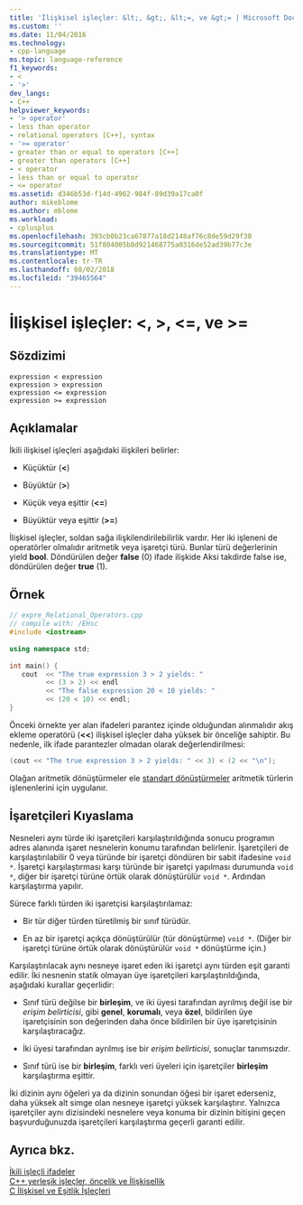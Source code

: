 ```yaml
---
title: 'İlişkisel işleçler: &lt;, &gt;, &lt;=, ve &gt;= | Microsoft Docs'
ms.custom: ''
ms.date: 11/04/2016
ms.technology:
- cpp-language
ms.topic: language-reference
f1_keywords:
- <
- '>'
dev_langs:
- C++
helpviewer_keywords:
- '> operator'
- less than operator
- relational operators [C++], syntax
- '>= operator'
- greater than or equal to operators [C++]
- greater than operators [C++]
- < operator
- less than or equal to operator
- <= operator
ms.assetid: d346b53d-f14d-4962-984f-89d39a17ca0f
author: mikeblome
ms.author: mblome
ms.workload:
- cplusplus
ms.openlocfilehash: 393cb0b23ca67877a18d2148af76c8de59d29f30
ms.sourcegitcommit: 51f804005b8d921468775a0316de52ad39b77c3e
ms.translationtype: MT
ms.contentlocale: tr-TR
ms.lasthandoff: 08/02/2018
ms.locfileid: "39465564"
---
```

# <a name="relational-operators-lt-gt-lt-and-gt"></a>İlişkisel işleçler: &lt;, &gt;, &lt;=, ve &gt;=
## <a name="syntax"></a>Sözdizimi  
  
```  
expression < expression  
expression > expression  
expression <= expression  
expression >= expression  
```  
  
## <a name="remarks"></a>Açıklamalar  
 İkili ilişkisel işleçleri aşağıdaki ilişkileri belirler:  
  
-   Küçüktür (**\<**)  
  
-   Büyüktür (**>**)  
  
-   Küçük veya eşittir (**\<=**)  
  
-   Büyüktür veya eşittir (**>=**)  
  
 İlişkisel işleçler, soldan sağa ilişkilendirilebilirlik vardır. Her iki işleneni de operatörler olmalıdır aritmetik veya işaretçi türü. Bunlar türü değerlerinin yield **bool**. Döndürülen değer **false** (0) ifade ilişkide Aksi takdirde false ise, döndürülen değer **true** (1).  
  
## <a name="example"></a>Örnek  
  
```cpp 
// expre_Relational_Operators.cpp  
// compile with: /EHsc  
#include <iostream>  
  
using namespace std;  
  
int main() {  
   cout  << "The true expression 3 > 2 yields: "  
         << (3 > 2) << endl  
         << "The false expression 20 < 10 yields: "  
         << (20 < 10) << endl;  
}  
```  
  
 Önceki örnekte yer alan ifadeleri parantez içinde olduğundan alınmalıdır akış ekleme operatörü (**<<**) ilişkisel işleçler daha yüksek bir önceliğe sahiptir. Bu nedenle, ilk ifade parantezler olmadan olarak değerlendirilmesi:  
  
```cpp 
(cout << "The true expression 3 > 2 yields: " << 3) < (2 << "\n");  
```  
  
 Olağan aritmetik dönüştürmeler ele [standart dönüştürmeler](standard-conversions.md) aritmetik türlerin işlenenlerini için uygulanır.  
  
## <a name="comparing-pointers"></a>İşaretçileri Kıyaslama  
 Nesneleri aynı türde iki işaretçileri karşılaştırıldığında sonucu programın adres alanında işaret nesnelerin konumu tarafından belirlenir. İşaretçileri de karşılaştırılabilir 0 veya türünde bir işaretçi döndüren bir sabit ifadesine `void *`. İşaretçi karşılaştırması karşı türünde bir işaretçi yapılması durumunda `void *`, diğer bir işaretçi türüne örtük olarak dönüştürülür `void *`. Ardından karşılaştırma yapılır.  
  
 Sürece farklı türden iki işaretçisi karşılaştırılamaz:  
  
-   Bir tür diğer türden türetilmiş bir sınıf türüdür.  
  
-   En az bir işaretçi açıkça dönüştürülür (tür dönüştürme) `void *`. (Diğer bir işaretçi türüne örtük olarak dönüştürülür `void *` dönüştürme için.)  
  
 Karşılaştırılacak aynı nesneye işaret eden iki işaretçi aynı türden eşit garanti edilir. İki nesnenin statik olmayan üye işaretçileri karşılaştırıldığında, aşağıdaki kurallar geçerlidir:  
  
-   Sınıf türü değilse bir **birleşim**, ve iki üyesi tarafından ayrılmış değil ise bir *erişim belirticisi*, gibi **genel**, **korumalı**, veya **özel**, bildirilen üye işaretçisinin son değerinden daha önce bildirilen bir üye işaretçisinin karşılaştıracağız.  
  
-   İki üyesi tarafından ayrılmış ise bir *erişim belirticisi*, sonuçlar tanımsızdır.  
  
-   Sınıf türü ise bir **birleşim**, farklı veri üyeleri için işaretçiler **birleşim** karşılaştırma eşittir.  
  
 İki dizinin aynı öğeleri ya da dizinin sonundan öğesi bir işaret ederseniz, daha yüksek alt simge olan nesneye işaretçi yüksek karşılaştırır. Yalnızca işaretçiler aynı dizisindeki nesnelere veya konuma bir dizinin bitişini geçen başvurduğunuzda işaretçileri karşılaştırma geçerli garanti edilir.  
  
## <a name="see-also"></a>Ayrıca bkz.  
 [İkili işleçli ifadeler](../cpp/expressions-with-binary-operators.md)   
 [C++ yerleşik işleçler, öncelik ve İlişkisellik](../cpp/cpp-built-in-operators-precedence-and-associativity.md)   
 [C İlişkisel ve Eşitlik İşleçleri](../c-language/c-relational-and-equality-operators.md)